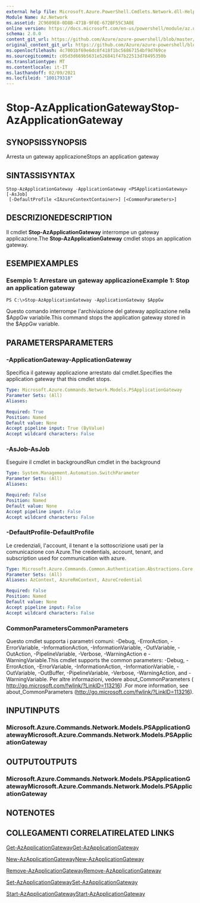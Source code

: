 ```yaml
---
external help file: Microsoft.Azure.PowerShell.Cmdlets.Network.dll-Help.xml
Module Name: Az.Network
ms.assetid: 2C9609E8-0D8B-471B-9F0E-672BF55C3A0E
online version: https://docs.microsoft.com/en-us/powershell/module/az.network/stop-azapplicationgateway
schema: 2.0.0
content_git_url: https://github.com/Azure/azure-powershell/blob/master/src/Network/Network/help/Stop-AzApplicationGateway.md
original_content_git_url: https://github.com/Azure/azure-powershell/blob/master/src/Network/Network/help/Stop-AzApplicationGateway.md
ms.openlocfilehash: 4c7001bf69e6dc8f418f1bc56867154bf9d769ce
ms.sourcegitcommit: c05d3d669b5631e526841f47b22513d78495350b
ms.translationtype: MT
ms.contentlocale: it-IT
ms.lasthandoff: 02/09/2021
ms.locfileid: "100179318"
---
```

# <span data-ttu-id="e29e0-101">Stop-AzApplicationGateway</span><span class="sxs-lookup"><span data-stu-id="e29e0-101">Stop-AzApplicationGateway</span></span>

## <span data-ttu-id="e29e0-102">SYNOPSIS</span><span class="sxs-lookup"><span data-stu-id="e29e0-102">SYNOPSIS</span></span>
<span data-ttu-id="e29e0-103">Arresta un gateway applicazione</span><span class="sxs-lookup"><span data-stu-id="e29e0-103">Stops an application gateway</span></span>

## <span data-ttu-id="e29e0-104">SINTASSI</span><span class="sxs-lookup"><span data-stu-id="e29e0-104">SYNTAX</span></span>

```
Stop-AzApplicationGateway -ApplicationGateway <PSApplicationGateway> [-AsJob]
 [-DefaultProfile <IAzureContextContainer>] [<CommonParameters>]
```

## <span data-ttu-id="e29e0-105">DESCRIZIONE</span><span class="sxs-lookup"><span data-stu-id="e29e0-105">DESCRIPTION</span></span>
<span data-ttu-id="e29e0-106">Il cmdlet **Stop-AzApplicationGateway** interrompe un gateway applicazione.</span><span class="sxs-lookup"><span data-stu-id="e29e0-106">The **Stop-AzApplicationGateway** cmdlet stops an application gateway.</span></span>

## <span data-ttu-id="e29e0-107">ESEMPI</span><span class="sxs-lookup"><span data-stu-id="e29e0-107">EXAMPLES</span></span>

### <span data-ttu-id="e29e0-108">Esempio 1: Arrestare un gateway applicazione</span><span class="sxs-lookup"><span data-stu-id="e29e0-108">Example 1: Stop an application gateway</span></span>
```
PS C:\>Stop-AzApplicationGateway -ApplicationGateway $AppGw
```

<span data-ttu-id="e29e0-109">Questo comando interrompe l'archiviazione del gateway applicazione nella $AppGw variabile.</span><span class="sxs-lookup"><span data-stu-id="e29e0-109">This command stops the application gateway stored in the $AppGw variable.</span></span>

## <span data-ttu-id="e29e0-110">PARAMETERS</span><span class="sxs-lookup"><span data-stu-id="e29e0-110">PARAMETERS</span></span>

### <span data-ttu-id="e29e0-111">-ApplicationGateway</span><span class="sxs-lookup"><span data-stu-id="e29e0-111">-ApplicationGateway</span></span>
<span data-ttu-id="e29e0-112">Specifica il gateway applicazione arrestato dal cmdlet.</span><span class="sxs-lookup"><span data-stu-id="e29e0-112">Specifies the application gateway that this cmdlet stops.</span></span>

```yaml
Type: Microsoft.Azure.Commands.Network.Models.PSApplicationGateway
Parameter Sets: (All)
Aliases:

Required: True
Position: Named
Default value: None
Accept pipeline input: True (ByValue)
Accept wildcard characters: False
```

### <span data-ttu-id="e29e0-113">-AsJob</span><span class="sxs-lookup"><span data-stu-id="e29e0-113">-AsJob</span></span>
<span data-ttu-id="e29e0-114">Eseguire il cmdlet in background</span><span class="sxs-lookup"><span data-stu-id="e29e0-114">Run cmdlet in the background</span></span>

```yaml
Type: System.Management.Automation.SwitchParameter
Parameter Sets: (All)
Aliases:

Required: False
Position: Named
Default value: None
Accept pipeline input: False
Accept wildcard characters: False
```

### <span data-ttu-id="e29e0-115">-DefaultProfile</span><span class="sxs-lookup"><span data-stu-id="e29e0-115">-DefaultProfile</span></span>
<span data-ttu-id="e29e0-116">Le credenziali, l'account, il tenant e la sottoscrizione usati per la comunicazione con Azure.</span><span class="sxs-lookup"><span data-stu-id="e29e0-116">The credentials, account, tenant, and subscription used for communication with azure.</span></span>

```yaml
Type: Microsoft.Azure.Commands.Common.Authentication.Abstractions.Core.IAzureContextContainer
Parameter Sets: (All)
Aliases: AzContext, AzureRmContext, AzureCredential

Required: False
Position: Named
Default value: None
Accept pipeline input: False
Accept wildcard characters: False
```

### <span data-ttu-id="e29e0-117">CommonParameters</span><span class="sxs-lookup"><span data-stu-id="e29e0-117">CommonParameters</span></span>
<span data-ttu-id="e29e0-118">Questo cmdlet supporta i parametri comuni: -Debug, -ErrorAction, -ErrorVariable, -InformationAction, -InformationVariable, -OutVariable, -OutAction, -PipelineVariable, -Verbose, -WarningAction e -WarningVariable.</span><span class="sxs-lookup"><span data-stu-id="e29e0-118">This cmdlet supports the common parameters: -Debug, -ErrorAction, -ErrorVariable, -InformationAction, -InformationVariable, -OutVariable, -OutBuffer, -PipelineVariable, -Verbose, -WarningAction, and -WarningVariable.</span></span> <span data-ttu-id="e29e0-119">Per altre informazioni, vedere about_CommonParameters ( http://go.microsoft.com/fwlink/?LinkID=113216) .</span><span class="sxs-lookup"><span data-stu-id="e29e0-119">For more information, see about_CommonParameters (http://go.microsoft.com/fwlink/?LinkID=113216).</span></span>

## <span data-ttu-id="e29e0-120">INPUT</span><span class="sxs-lookup"><span data-stu-id="e29e0-120">INPUTS</span></span>

### <span data-ttu-id="e29e0-121">Microsoft.Azure.Commands.Network.Models.PSApplicationGateway</span><span class="sxs-lookup"><span data-stu-id="e29e0-121">Microsoft.Azure.Commands.Network.Models.PSApplicationGateway</span></span>

## <span data-ttu-id="e29e0-122">OUTPUT</span><span class="sxs-lookup"><span data-stu-id="e29e0-122">OUTPUTS</span></span>

### <span data-ttu-id="e29e0-123">Microsoft.Azure.Commands.Network.Models.PSApplicationGateway</span><span class="sxs-lookup"><span data-stu-id="e29e0-123">Microsoft.Azure.Commands.Network.Models.PSApplicationGateway</span></span>

## <span data-ttu-id="e29e0-124">NOTE</span><span class="sxs-lookup"><span data-stu-id="e29e0-124">NOTES</span></span>

## <span data-ttu-id="e29e0-125">COLLEGAMENTI CORRELATI</span><span class="sxs-lookup"><span data-stu-id="e29e0-125">RELATED LINKS</span></span>

[<span data-ttu-id="e29e0-126">Get-AzApplicationGateway</span><span class="sxs-lookup"><span data-stu-id="e29e0-126">Get-AzApplicationGateway</span></span>](./Get-AzApplicationGateway.md)

[<span data-ttu-id="e29e0-127">New-AzApplicationGateway</span><span class="sxs-lookup"><span data-stu-id="e29e0-127">New-AzApplicationGateway</span></span>](./New-AzApplicationGateway.md)

[<span data-ttu-id="e29e0-128">Remove-AzApplicationGateway</span><span class="sxs-lookup"><span data-stu-id="e29e0-128">Remove-AzApplicationGateway</span></span>](./Remove-AzApplicationGateway.md)

[<span data-ttu-id="e29e0-129">Set-AzApplicationGateway</span><span class="sxs-lookup"><span data-stu-id="e29e0-129">Set-AzApplicationGateway</span></span>](./Set-AzApplicationGateway.md)

[<span data-ttu-id="e29e0-130">Start-AzApplicationGateway</span><span class="sxs-lookup"><span data-stu-id="e29e0-130">Start-AzApplicationGateway</span></span>](./Start-AzApplicationGateway.md)


